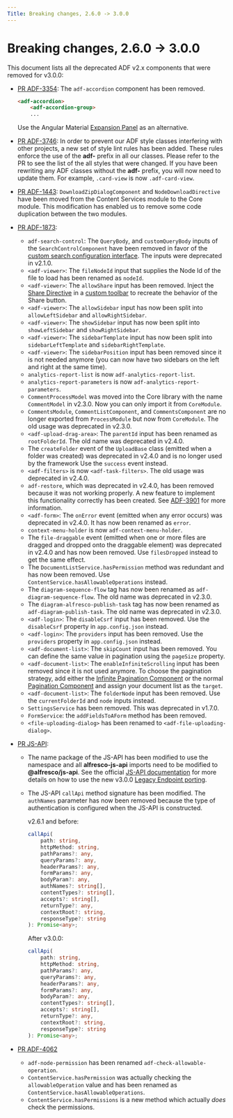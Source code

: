 ```yaml
---
Title: Breaking changes, 2.6.0 -> 3.0.0
---
```


# Breaking changes, 2.6.0 -> 3.0.0

This document lists all the deprecated ADF v2.x components that were removed for v3.0.0:


-   [PR ADF-3354](https://github.com/Alfresco/alfresco-ng2-components/pull/3980):
    The `adf-accordion` component has been removed.

    ```html
    <adf-accordion>
        <adf-accordion-group>
        ...
    ```

    Use the Angular Material [Expansion Panel](https://material.angular.io/components/expansion/api)
    as an alternative.

-   [PR ADF-3746](https://github.com/Alfresco/alfresco-ng2-components/pull/3975): In order to 
    prevent our ADF style classes interfering with other projects, a new set of style lint rules has
    been added. These rules enforce the use of the **adf-** prefix in all our classes. Please refer
    to the PR to see the list of the all styles that were changed. If you have been rewriting any ADF
    classes without the **adf-** prefix, you will now need to update them. For example, `.card-view`
    is now `.adf-card-view`.

-   [PR ADF-1443](https://github.com/Alfresco/alfresco-ng2-components/pull/4028): `DownloadZipDialogComponent`
    and `NodeDownloadDirective` have been moved from the Content Services module to the Core module.
    This modification has enabled us to remove some code duplication between the two modules.

-   [PR ADF-1873](https://github.com/Alfresco/alfresco-ng2-components/pull/4145):
    -   `adf-search-control`: The `QueryBody`, and
        `customQueryBody` inputs of the `SearchControlComponent` have been removed in favor of the
        [custom search configuration interface](../core/search-configuration.interface.md).
        The inputs were deprecated in v2.1.0.
    -   `<adf-viewer>`: The `fileNodeId` input that supplies the Node Id of the file to 
        load has been renamed as `nodeId`.
    -   `<adf-viewer>`: The `allowShare` input has been removed. Inject the
        [Share Directive](../content-services/content-node-share.directive.md) in a
        [custom toolbar](../core/viewer.component.md#custom-toolbar) to recreate the behavior of the
        Share button.
    -   `<adf-viewer>`: The `allowSidebar` input has now been split into `allowLeftSidebar` and `allowRightSidebar`.
    -   `<adf-viewer>`: The `showSidebar` input has now been split into `showLeftSidebar` and `showRightSidebar`.
    -   `<adf-viewer>`: The `sidebarTemplate` input has now been split into `sidebarLeftTemplate` and 
        `sidebarRightTemplate`.
    -   `<adf-viewer>`: The `sidebarPosition` input has been removed since it is not needed anymore
        (you can now have two sidebars on the left and right at the same time).
    -   `analytics-report-list` is now `adf-analytics-report-list`.
    -   `analytics-report-parameters` is now `adf-analytics-report-parameters`.
    -   `CommentProcessModel` was moved into the Core library with the name `CommentModel` in v2.3.0. Now you
        can only import it from `CoreModule`.
    -   `CommentsModule`, `CommentListComponent`, and `CommentsComponent` are no longer exported from
        `ProcessModule` but now from `CoreModule`. The old usage was deprecated in v2.3.0.
    -   `<adf-upload-drag-area>`:  The `parentId` input has been renamed as `rootFolderId`. The old
        name was deprecated in v2.4.0.
    -   The `createFolder` event of the `UploadBase` class (emitted when a folder was
        created) was deprecated in v2.4.0 and is no longer used by the framework
        Use the `success` event instead.
    -   `<adf-filters>` is now `<adf-task-filters>`. The old usage was deprecated in v2.4.0.
    -   `adf-restore`, which was deprecated in v2.4.0, has been removed because it was not
        working properly. A new feature to implement this functionality correctly has
        been created. See [ADF-3901](https://issues.alfresco.com/jira/browse/ADF-3901)
        for more information.
    -   `<adf-form>`: The `onError` event (emitted when any error occurs) was deprecated
        in v2.4.0. It has now been renamed as `error`.
    -   `context-menu-holder` is now `adf-context-menu-holder`.
    -   The `file-draggable` event (emitted when one or more files are dragged and dropped
        onto the draggable element) was deprecated in v2.4.0 and has now been removed.
        Use `filesDropped` instead to get the same effect.
    -   The `DocumentListService.hasPermission` method was redundant and has now been removed.
        Use `ContentService.hasAllowableOperations` instead.
    -   The `diagram-sequence-flow` tag has now been renamed as `adf-diagram-sequence-flow`.
        The old name was deprecated in v2.3.0.
    -   The `diagram-alfresco-publish-task` tag has now been renamed as
        `adf-diagram-publish-task`. The old name was deprecated in v2.3.0.
    -   `<adf-login>`: The `disableCsrf` input has been removed. Use the `disableCsrf`
        property in `app.config.json` instead.
    -   `<adf-login>`: The `providers` input has been removed. Use the `providers`
        property in `app.config.json` instead.
    -   `<adf-document-list>`: The `skipCount` input has been removed. You can define
        the same value in pagination using the `pageSize` property.
    -   `<adf-document-list>`: The `enableInfiniteScrolling` input has been removed since
        it is not used anymore. To choose the pagination strategy, add either the
        [Infinite Pagination Component](../core/infinite-pagination.component.md) or the normal [Pagination Component](../core/pagination.component.md) and assign
        your document list as the `target`.
    -   `<adf-document-list>`: The `folderNode` input has been removed. Use
        the `currentFolderId` and `node` inputs instead.
    -   `SettingsService` has been removed. This was deprecated in v1.7.0.
    -   `FormService`: the `addFieldsToAForm` method has been removed.
    -   `<file-uploading-dialog>` has been renamed to  `<adf-file-uploading-dialog>`.
-   [PR JS-API](https://github.com/Alfresco/alfresco-ng2-components/pull/4097):
    -   The name package of the JS-API has been modified to use the namespace and all
        **alfresco-js-api** imports need to be modified to **@alfresco/js-api**.
        See the official
        [JS-API documentation](https://github.com/Alfresco/alfresco-js-api)
        for more details on how to use the new v3.0.0
        [Legacy Endpoint porting](https://github.com/Alfresco/alfresco-js-api#legacy-endpoint-porting-ver-2xx).

    -   The JS-API `callApi` method signature has been modified. The `authNames`
        parameter has now been removed because the type of authentication is configured
        when the JS-API is constructed.

        v2.6.1 and before:
        ```ts
        callApi(
            path: string,
            httpMethod: string,
            pathParams?: any,
            queryParams?: any,
            headerParams?: any,
            formParams?: any,
            bodyParam?: any,
            authNames?: string[],
            contentTypes?: string[],
            accepts?: string[],
            returnType?: any,
            contextRoot?: string,
            responseType?: string
        ): Promise<any>;
        ```

        After v3.0.0:
        ```ts
        callApi(
            path: string,
            httpMethod: string,
            pathParams?: any,
            queryParams?: any,
            headerParams?: any,
            formParams?: any,
            bodyParam?: any,
            contentTypes?: string[],
            accepts?: string[],
            returnType?: any,
            contextRoot?: string,
            responseType?: string
        ): Promise<any>;
        ```

 
-   [PR ADF-4062](https://github.com/Alfresco/alfresco-ng2-components/pull/4294)
    -   `adf-node-permission` has been renamed `adf-check-allowable-operation`.
    -   `ContentService.hasPermission` was actually checking the `allowableOperation` value
        and has been renamed as `ContentService.hasAllowableOperations`.
    -   `ContentService.hasPermissions` is a new method which actually *does* check
        the permissions.

